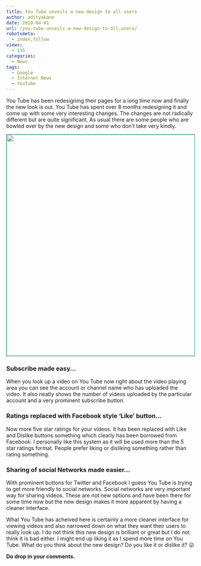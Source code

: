 ```yaml
---
title: You Tube unveils a new design to all users
author: adityakane
date: 2010-04-01
url: /you-tube-unveils-a-new-design-to-all-users/
robotsmeta:
  - index,follow
views:
  - 135
categories:
  - News
tags:
  - Google
  - Internet News
  - YouTube
---
```

You Tube has been redesigning their pages for a long time now and finally the new look is out. You Tube has spent over 8 months redesigning it and come up with some very interesting changes. The changes are not radically different but are quite significant. As usual there are some people who are bowled over by the new design and some who don&#8217;t take very kindly.

<p style="text-align: center;">
  <a rel="attachment wp-att-22750" href="http://devilsworkshop.org/you-tube-unveils-a-new-design-to-all-users/youtube_redesign/"><img class="aligncenter size-full wp-image-22750" style="border: 1px solid teal;" title="youtube_redesign" src="http://cdn.devilsworkshop.org/files/2010/04/youtube_redesign.png" alt="" width="550" height="594" /></a>
</p>

### **Subscribe made easy&#8230;**

When you look up a video on You Tube now right about the video playing area you can see the account or channel name who has uploaded the video. It also neatly shows the number of videos uploaded by the particular account and a very prominent subscribe button.

### **Ratings replaced with Facebook style &#8216;Like&#8217; button&#8230;**

Now more five star ratings for your videos. It has been replaced with Like and Dislike buttons something which clearly has been borrowed from Facebook. I personally like this system as it will be used more than the 5 star ratings format. People prefer liking or disliking something rather than rating something.

### **Sharing of social Networks made easier&#8230;**

With prominent buttons for Twitter and Facebook I guess You Tube is trying to get more friendly to social networks. Social networks are very important way for sharing videos. These are not new options and have been there for some time now but the new design makes it more apparent by having a cleaner interface.

What You Tube has acheived here is certainly a more cleaner interface for viewing videos and also narrowed down on what they want their users to really look up. I do not think this new design is brilliant or great but I do not think it is bad either. I might end up liking it as I spend more time on You Tube. What do you think about the new design? Do you like it or dislike it? 😛

**Do drop in your comments.**
